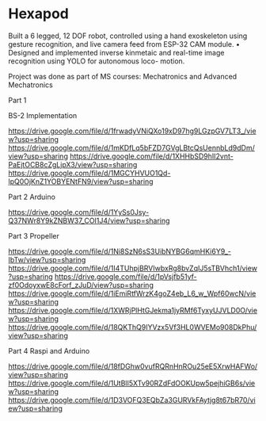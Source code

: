 # Hexapod
Built a 6 legged, 12 DOF robot, controlled using a hand exoskeleton using gesture recognition, and live camera feed from ESP-32 CAM module. • Designed and implemented inverse kinmetaic and real-time image recognition using YOLO for autonomous loco- motion.

Project was done as part of MS courses: Mechatronics and Advanced Mechatronics


Part 1 

BS-2 Implementation

https://drive.google.com/file/d/1frwadyVNiQXo19xD97hg9LGzpGV7LT3_/view?usp=sharing
https://drive.google.com/file/d/1mKDfLq5bFZD7GVgLBtcQsUennbLd9dDm/view?usp=sharing
https://drive.google.com/file/d/1XHHbSD9hII2vnt-PaEjtOCB8cZgLjpX3/view?usp=sharing
https://drive.google.com/file/d/1MGCYHVUO1Qd-lpQ0OjKnZ1YOBYENtFN9/view?usp=sharing

Part 2
Arduino

https://drive.google.com/file/d/1YySs0Jsy-Q37NWr8Y9kZNBW37_COI1J4/view?usp=sharing

Part 3 
Propeller 

https://drive.google.com/file/d/1Ni8SzN6sS3UibNYBG6qmHKi6Y9_-IbTw/view?usp=sharing
https://drive.google.com/file/d/1I4TUhpjBRVIwbxRg8bvZqIJ5sTBVhch1/view?usp=sharing
https://drive.google.com/file/d/1pVsjfb51yf-zf0OdoyxwE8cForf_zJuD/view?usp=sharing
https://drive.google.com/file/d/1iEmiRtfWrzK4goZ4eb_L6_w_Wpf60wcN/view?usp=sharing
https://drive.google.com/file/d/1XWRjPlHtGJekma1jyRMf6TyxyUJVLD0O/view?usp=sharing
https://drive.google.com/file/d/18QKThQ9IYVzx5Vf3HL0WVEMo908DkPhu/view?usp=sharing

Part 4 
Raspi and Arduino

https://drive.google.com/file/d/18fDGhw0vufRQRnHnROu25eE5XrwHAFWo/view?usp=sharing
https://drive.google.com/file/d/1UtBlI5XTv90RZdFdOOKUpw5pejhiGB6s/view?usp=sharing
https://drive.google.com/file/d/1D3VOFQ3EQbZa3GURVkFAytjg8t67bR70/view?usp=sharing

